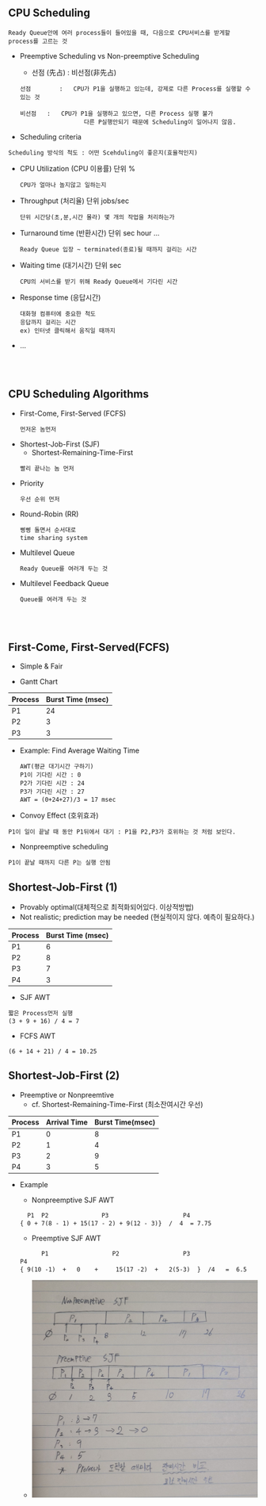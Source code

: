## CPU Scheduling

```
Ready Queue안에 여러 process들이 들어있을 때, 다음으로 CPU서비스를 받게할 process를 고르는 것
```

- Preemptive Scheduling vs Non-preemptive Scheduling

  - 선점 (先占) : 비선점(非先占)

  ```
  선점		:	CPU가 P1을 실행하고 있는데, 강제로 다른 Process를 실행할 수 있는 것

  비선점	:	CPU가 P1을 실행하고 있으면, 다른 Process 실행 불가
  					다른 P실행안되기 때문에 Scheduling이 일어나지 않음.
  ```

- Scheduling criteria

```
Scheduling 방식의 척도 : 어떤 Scehduling이 좋은지(효율적인지)
```

- CPU Utilization (CPU 이용률) 단위 %
  ```
  CPU가 얼마나 놀지않고 일하는지
  ```
- Throughput (처리율) 단위 jobs/sec
  ```
  단위 시간당(초,분,시간 몰라) 몇 개의 작업을 처리하는가
  ```
- Turnaround time (반환시간) 단위 sec hour ...
  ```
  Ready Queue 입장 ~ terminated(종료)될 때까지 걸리는 시간
  ```
- Waiting time (대기시간) 단위 sec
  ```
  CPU의 서비스를 받기 위해 Ready Queue에서 기다린 시간
  ```
- Response time (응답시간)
  ```
  대화형 컴퓨터에 중요한 척도
  응답까지 걸리는 시간
  ex) 인터넷 클릭해서 움직일 때까지
  ```
- …

</br></br>

## CPU Scheduling Algorithms

- First-Come, First-Served (FCFS)
  ```
  먼저온 놈먼저
  ```
- Shortest-Job-First (SJF)
  - Shortest-Remaining-Time-First
  ```
  빨리 끝나는 놈 먼저
  ```
- Priority
  ```
  우선 순위 먼저
  ```
- Round-Robin (RR)
  ```
  삥삥 돌면서 순서대로
  time sharing system
  ```
- Multilevel Queue
  ```
  Ready Queue를 여러개 두는 것
  ```
- Multilevel Feedback Queue
  ```
  Queue를 여러개 두는 것
  ```

</br></br>

## First-Come, First-Served(FCFS)

- Simple & Fair

- Gantt Chart

| Process | Burst Time (msec) |
| ------- | ----------------- |
| P1      | 24                |
| P2      | 3                 |
| P3      | 3                 |

- Example: Find Average Waiting Time

  ```
  AWT(평균 대기시간 구하기)
  P1이 기다린 시간 : 0
  P2가 기다린 시간 : 24
  P3가 기다린 시간 : 27
  AWT = (0+24+27)/3 = 17 msec
  ```

- Convoy Effect (호위효과)

```
P1이 일이 끝날 때 동안 P1뒤에서 대기 : P1을 P2,P3가 호위하는 것 처럼 보인다.
```

- Nonpreemptive scheduling

```
P1이 끝날 때까지 다른 P는 실행 안됨
```

## Shortest-Job-First (1)

- Provably optimal(대체적으로 최적화되어있다. 이상적방법)
- Not realistic; prediction may be needed
  (현실적이지 않다. 예측이 필요하다.)

| Process | Burst Time (msec) |
| ------- | ----------------- |
| P1      | 6                 |
| P2      | 8                 |
| P3      | 7                 |
| P4      | 3                 |

- SJF AWT

```
짧은 Process먼저 실행
(3 + 9 + 16) / 4 = 7
```

- FCFS AWT

```
(6 + 14 + 21) / 4 = 10.25
```

## Shortest-Job-First (2)

- Preemptive or Nonpreemtive
  - cf. Shortest-Remaining-Time-First (최소잔여시간 우선)

| Process | Arrival Time | Burst Time(msec) |
| ------- | ------------ | ---------------- |
| P1      | 0            | 8                |
| P2      | 1            | 4                |
| P3      | 2            | 9                |
| P4      | 3            | 5                |

- Example

  - Nonpreemptive SJF AWT

  ```
  	P1	P2				 P3						P4
  { 0 + 7(8 - 1) + 15(17 - 2) + 9(12 - 3)}  /  4  = 7.75
  ```

  - Preemptive SJF AWT

  ```
  		P1 					P2					P3						P4
  { 9(10 -1)  +   0    +	 15(17 -2)  +  	2(5-3)  }  /4   =  6.5
  ```

  - ![](./image/CPU2.jpg)
